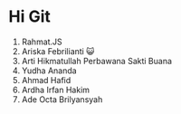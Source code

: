 # Hi Git

1. Rahmat.JS
2. Ariska Febrilianti 😺
3. Arti Hikmatullah Perbawana Sakti Buana
4. Yudha Ananda
5. Ahmad Hafid
6. Ardha Irfan Hakim
7. Ade Octa Brilyansyah
